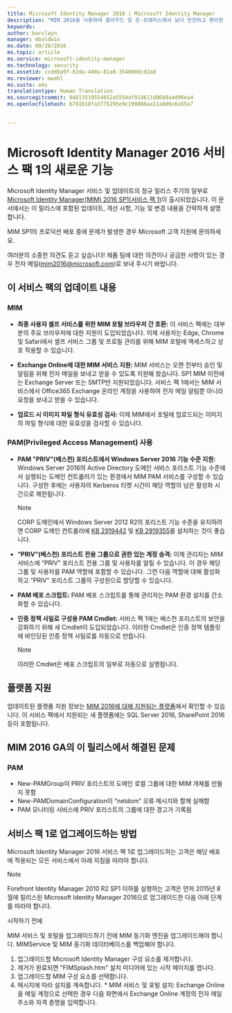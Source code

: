 ```yaml
---
title: Microsoft Identity Manager 2016 | Microsoft Identity Manager
description: "MIM 2016을 사용하여 클라우드 및 온-프레미스에서 보다 안전하고 편리한 ID 관리 환경을 만드는 방법을 이해합니다."
keywords: 
author: barclayn
manager: mbaldwin
ms.date: 09/28/2016
ms.topic: article
ms.service: microsoft-identity-manager
ms.technology: security
ms.assetid: ccdd8a9f-02da-440a-81a8-354800dcd2a8
ms.reviewer: mwahl
ms.suite: ems
translationtype: Human Translation
ms.sourcegitcommit: 94813519554652a5554af914611d06b8a4d96ea4
ms.openlocfilehash: b791b18fa3775295e9c199086aa11a0d6c6a55e7


---
```

# <a name="whats-new-for-microsoft-identity-manager-2016-service-pack-1"></a>Microsoft Identity Manager 2016 서비스 팩 1의 새로운 기능 #

Microsoft Identity Manager 서비스 및 업데이트의 정규 릴리스 주기의 일부로 [Microsoft Identity Manager(MIM) 2016 SP1(서비스 팩 1)](https://msdn.microsoft.com/subscriptions/downloads/?fileid=70212#searchTerm=&Languages=en&PageSize=10&PageIndex=0&FileId=70212)이 출시되었습니다. 이 문서에서는 이 릴리스에 포함된 업데이트, 개선 사항, 기능 및 변경 내용을 간략하게 설명합니다.

MIM SP1의 프로덕션 배포 중에 문제가 발생한 경우 Microsoft 고객 지원에 문의하세요.

여러분의 소중한 의견도 듣고 싶습니다! 제품 팀에 대한 의견이나 궁금한 사항이 있는 경우 전자 메일([mim2016@microsoft.com](mailto:mim2016@microsoft.com))로 보내 주시기 바랍니다.



## <a name="updates-in-this-service-pack"></a>이 서비스 팩의 업데이트 내용 #

### <a name="mim"></a>MIM

- **최종 사용자 셀프 서비스를 위한 MIM 포털 브라우저 간 호환:** 이 서비스 팩에는 대부분의 주요 브라우저에 대한 지원이 도입되었습니다. 이제 사용자는 Edge, Chrome 및 Safari에서 셀프 서비스 그룹 및 프로필 관리를 위해 MIM 포털에 액세스하고 상호 작용할 수 있습니다.

- **Exchange Online에 대한 MIM 서비스 지원:** MIM 서비스는 오랜 전부터 승인 및 알림을 위해 전자 메일을 보내고 받을 수 있도록 지원해 왔습니다. SP1 MIM 이전에는 Exchange Server 또는 SMTP만 지원되었습니다. 서비스 팩 1에서는 MIM 서비스에서 Office365 Exchange 온라인 계정을 사용하여 전자 메일 알림뿐 아니라 요청을 보내고 받을 수 있습니다.

- **업로드 시 이미지 파일 형식 유효성 검사:** 이제 MIM에서 포털에 업로드되는 이미지의 파일 형식에 대한 유효성을 검사할 수 있습니다.

### <a name="privileged-access-managementpam"></a>PAM(Privileged Access Management) 사용

- **PAM "PRIV"(배스천) 포리스트에서 Windows Server 2016 기능 수준 지원:** Windows Server 2016의 Active Directory 도메인 서비스 포리스트 기능 수준에서 실행되는 도메인 컨트롤러가 있는 환경에서 MIM PAM 서비스를 구성할 수 있습니다. 구성한 후에는 사용자의 Kerberos 티켓 시간이 해당 역할의 남은 활성화 시간으로 제한됩니다.

    >[!Note]
    CORP 도메인에서 Windows Server 2012 R2의 포리스트 기능 수준을 유지하려면 CORP 도메인 컨트롤러에 [KB 2919442](https://support.microsoft.com/en-us/kb/2919442) 및 [KB 2919355](https://support.microsoft.com/en-us/kb/2919355)를 설치하는 것이 좋습니다.

- **“PRIV”(배스천) 포리스트 전용 그룹으로 권한 있는 계정 승격:** 이제 관리자는 MIM 서비스에 “PRIV” 포리스트 전용 그룹 및 사용자를 알릴 수 있습니다. 이 경우 해당 그룹 및 사용자를 PAM 역할에 포함할 수 있습니다.  그런 다음 역할에 대해 활성화하고 “PRIV” 포리스트 그룹의 구성원으로 할당할 수 있습니다.

- **PAM 배포 스크립트:** PAM 배포 스크립트를 통해 관리자는 PAM 환경 설치를 간소화할 수 있습니다.

- **인증 정책 사일로 구성용 PAM Cmdlet:** 서비스 팩 1에는 배스천 포리스트의 보안을 강화하기 위해 새 Cmdlet이 도입되었습니다. 이러한 Cmdlet은 인증 정책 템플릿에 바인딩된 인증 정책 사일로를 자동으로 만듭니다.

    >[!Note]
    이러한 Cmdlet은 배포 스크립트의 일부로 자동으로 실행됩니다.


## <a name="platform-support"></a>플랫폼 지원
업데이트된 플랫폼 지원 정보는 [MIM 2016에 대해 지원되는 플랫폼](/microsoft-identity-manager/plan-design/microsoft-identity-manager-2016-supported-platforms)에서 확인할 수 있습니다.  이 서비스 팩에서 지원되는 새 플랫폼에는 SQL Server 2016, SharePoint 2016 등이 포함됩니다.

## <a name="issues-fixed-in-this-release-from-mim-2016-general-availability"></a>MIM 2016 GA의 이 릴리스에서 해결된 문제

### <a name="pam"></a>PAM
- New-PAMGroup이 PRIV 포리스트의 도메인 로컬 그룹에 대한 MIM 개체를 만들지 못함
- New-PAMDomainConfiguration이 “netdom” 오류 메시지와 함께 실패함
- PAM 모니터링 서비스에 PRIV 포리스트의 그룹에 대한 경고가 기록됨

## <a name="how-to-upgrade-to-service-pack-1"></a>서비스 팩 1로 업그레이드하는 방법

Microsoft Identity Manager 2016 서비스 팩 1로 업그레이드하는 고객은 해당 배포에 적용되는 모든 서비스에서 아래 지침을 따라야 합니다.

>[!Note]
>Forefront Identity Manager 2010 R2 SP1 이하를 실행하는 고객은 먼저 2015년 8월에 릴리스된 Microsoft Identity Manager 2016으로 업그레이드한 다음 아래 단계를 따라야 합니다.

시작하기 전에

MIM 서비스 및 포털을 업그레이드하기 전에 MIM 동기화 엔진을 업그레이드해야 합니다.
MIMService 및 MIM 동기화 데이터베이스를 백업해야 합니다.

  1. 업그레이드할 Microsoft Identity Manager 구성 요소를 제거합니다.
  2. 제거가 완료되면 "FIMSplash.htm" 설치 미디어에 있는 시작 페이지를 엽니다.
  3. 업그레이드할 MIM 구성 요소를 선택합니다.
  4. 메시지에 따라 설치를 계속합니다.
    * MIM 서비스 및 포털 설치: Exchange Online을 메일 계정으로 선택한 경우 다음 화면에서 Exchange Online 계정의 전자 메일 주소와 자격 증명을 입력합니다.



<!--HONumber=Sep16_HO4-->


